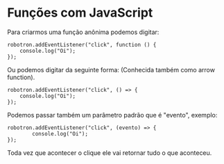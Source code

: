 # Funções com JavaScript

Para criarmos uma função anônima podemos digitar:

    robotron.addEventListener("click", function () {
        console.log("Oi");
    });

Ou podemos digitar da seguinte forma: (Conhecida também como arrow function).

    robotron.addEventListener("click", () => {
        console.log("Oi");
    });


Podemos passar também um parâmetro padrão que é "evento", exemplo:

    robotron.addEventListener("click", (evento) => {
            console.log("Oi");
    });

Toda vez que acontecer o clique ele vai retornar tudo o que aconteceu.




